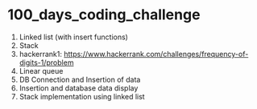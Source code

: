 # 100_days_coding_challenge
1. Linked list (with insert functions)
2. Stack 
3. hackerrank1: https://www.hackerrank.com/challenges/frequency-of-digits-1/problem
4. Linear queue
5. DB Connection and Insertion of data
6. Insertion and database data display
7. Stack implementation using linked list
